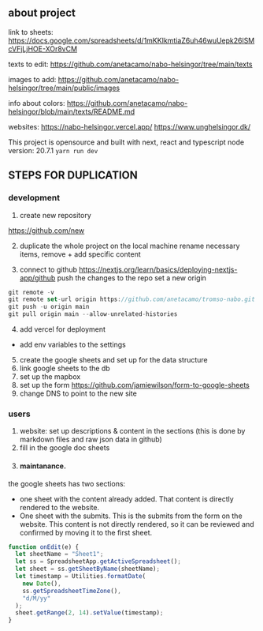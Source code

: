 ## about project

link to sheets:
https://docs.google.com/spreadsheets/d/1mKKIkmtiaZ6uh46wuUepk26lSMcVFjLjHOE-XOr8vCM

texts to edit:
https://github.com/anetacamo/nabo-helsingor/tree/main/texts

images to add:
https://github.com/anetacamo/nabo-helsingor/tree/main/public/images

info about colors:
https://github.com/anetacamo/nabo-helsingor/blob/main/texts/README.md

websites:
https://nabo-helsingor.vercel.app/
https://www.unghelsingor.dk/

This project is opensource and built with next, react and typescript
node version: 20.7.1
`yarn run dev`

## STEPS FOR DUPLICATION

### development

1. create new repository

https://github.com/new

2. duplicate the whole project on the local machine
   rename necessary items, remove + add specific content

3. connect to github
   https://nextjs.org/learn/basics/deploying-nextjs-app/github
   push the changes to the repo
   set a new origin

```js
git remote -v
git remote set-url origin https://github.com/anetacamo/tromso-nabo.git
git push -u origin main
git pull origin main --allow-unrelated-histories
```

4. add vercel for deployment

- add env variables to the settings

5. create the google sheets and set up for the data structure
6. link google sheets to the db
7. set up the mapbox
8. set up the form
   https://github.com/jamiewilson/form-to-google-sheets
9. change DNS to point to the new site

### users

1. website: set up descriptions & content in the sections
   (this is done by markdown files and raw json data in github)
2. fill in the google doc sheets
3. #### maintanance.

the google sheets has two sections:

- one sheet with the content already added. That content is directly rendered to the website.
- One sheet with the submits. This is the submits from the form on the website. This content is not directly rendered, so it can be reviewed and confirmed by moving it to the first sheet.

```js
function onEdit(e) {
  let sheetName = "Sheet1";
  let ss = SpreadsheetApp.getActiveSpreadsheet();
  let sheet = ss.getSheetByName(sheetName);
  let timestamp = Utilities.formatDate(
    new Date(),
    ss.getSpreadsheetTimeZone(),
    "d/M/yy"
  );
  sheet.getRange(2, 14).setValue(timestamp);
}
```
